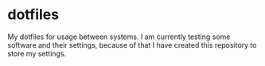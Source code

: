 # dotfiles

My dotfiles for usage between systems.
I am currently testing some software and their settings, because of that I have created this repository to store my settings.
